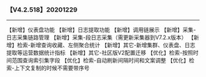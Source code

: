 ### 【V4.2.518】20201229
----
【新增】仪表盘功能
【新增】日志提取功能
【新增】调用链展示
【新增】采集-日志采集链路管理
【新增】采集-段日志采集（需更新采集器到V7.2.x版本）
【新增】检索-新增查询收藏、左侧聚合统计
【新增】其它-新增集群、仪表盘、日志提取等运营数据统计指标
【新增】其它-社区版V2配置迁移
【优化】检索-按照时间范围查询索引集字段
【优化】检索-自动刷新间隔时间和文案调整
【优化】检索-上下文复制的时候不需要带序号
